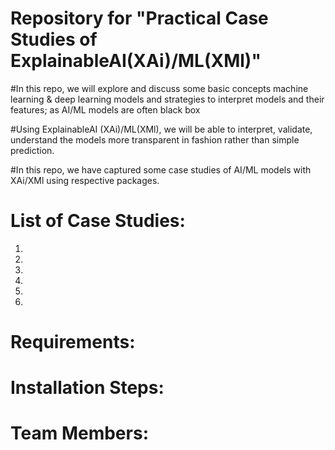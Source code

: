 # Repository for "Practical Case Studies of ExplainableAI(XAi)/ML(XMl)"
#In this repo, we will explore and discuss some basic concepts machine learning & deep learning models and strategies to interpret models and their features; as AI/ML models are often black box

#Using ExplainableAI (XAi)/ML(XMl), we will be able to interpret, validate, understand the models more transparent in fashion rather than simple prediction. 

#In this repo, we have captured some case studies of AI/ML models with XAi/XMl using respective packages.

# List of Case Studies:
1. 
2. 
3. 
4. 
5. 
6. 

# Requirements:

# Installation Steps:


# Team Members:
